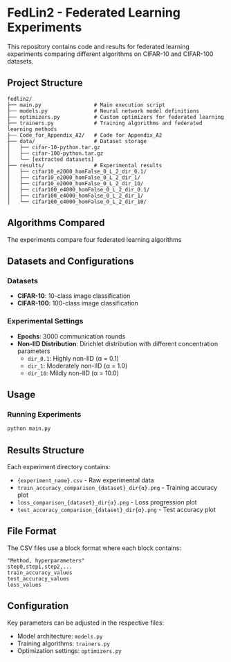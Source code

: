 # FedLin2 - Federated Learning Experiments

This repository contains code and results for federated learning experiments comparing different algorithms on CIFAR-10 and CIFAR-100 datasets.

## Project Structure

```
fedlin2/
├── main.py                 # Main execution script
├── models.py               # Neural network model definitions
├── optimizers.py           # Custom optimizers for federated learning
├── trainers.py             # Training algorithms and federated learning methods
├── Code_for_Appendix_A2/   # Code for Appendix_A2
├── data/                   # Dataset storage
│   ├── cifar-10-python.tar.gz
│   ├── cifar-100-python.tar.gz
│   └── [extracted datasets]
├── results/                # Experimental results
│   ├── cifar10_e2000_homFalse_0_L_2_dir_0.1/
│   ├── cifar10_e2000_homFalse_0_L_2_dir_1/
│   ├── cifar10_e2000_homFalse_0_L_2_dir_10/
│   ├── cifar100_e4000_homFalse_0_L_2_dir_0.1/
│   ├── cifar100_e4000_homFalse_0_L_2_dir_1/
│   └── cifar100_e4000_homFalse_0_L_2_dir_10/
```

## Algorithms Compared

The experiments compare four federated learning algorithms
## Datasets and Configurations

### Datasets
- **CIFAR-10**: 10-class image classification
- **CIFAR-100**: 100-class image classification

### Experimental Settings
- **Epochs**: 3000 communication rounds
- **Non-IID Distribution**: Dirichlet distribution with different concentration parameters
  - `dir_0.1`: Highly non-IID (α = 0.1)
  - `dir_1`: Moderately non-IID (α = 1.0)
  - `dir_10`: Mildly non-IID (α = 10.0)

## Usage

### Running Experiments
```bash
python main.py
```
## Results Structure

Each experiment directory contains:
- `{experiment_name}.csv` - Raw experimental data
- `train_accuracy_comparison_{dataset}_dir{α}.png` - Training accuracy plot
- `loss_comparison_{dataset}_dir{α}.png` - Loss progression plot
- `test_accuracy_comparison_{dataset}_dir{α}.png` - Test accuracy plot

## File Format

The CSV files use a block format where each block contains:
```
"Method, hyperparameters"
step0,step1,step2,...
train_accuracy_values
test_accuracy_values
loss_values
```

## Configuration

Key parameters can be adjusted in the respective files:
- Model architecture: `models.py`
- Training algorithms: `trainers.py`
- Optimization settings: `optimizers.py`